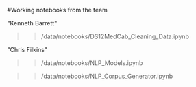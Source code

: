 #Working notebooks from the team

"Kenneth Barrett"
>>/data/notebooks/DS12MedCab_Cleaning_Data.ipynb

"Chris Filkins"
>>/data/notebooks/NLP_Models.ipynb

>>/data/notebooks/NLP_Corpus_Generator.ipynb